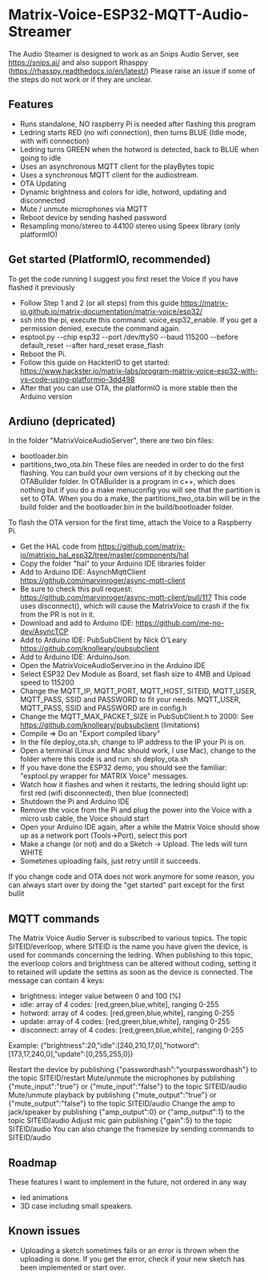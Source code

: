 # Matrix-Voice-ESP32-MQTT-Audio-Streamer

The Audio Steamer is designed to work as an Snips Audio Server, see https://snips.ai/ and also support Rhasppy (https://rhasspy.readthedocs.io/en/latest/)
Please raise an issue if some of the steps do not work or if they are unclear.

## Features

- Runs standalone, NO raspberry Pi is needed after flashing this program
- Ledring starts RED (no wifi connection), then turns BLUE (Idle mode, with wifi connection)
- Ledring turns GREEN when the hotword is detected, back to BLUE when going to idle
- Uses an asynchronous MQTT client for the playBytes topic
- Uses a synchronous MQTT client for the audiostream.
- OTA Updating
- Dynamic brightness and colors for idle, hotword, updating and disconnected
- Mute / unmute microphones via MQTT
- Reboot device by sending hashed password
- Resampling mono/stereo to 44100 stereo using Speex library (only platformIO)

## Get started (PlatformIO, recommended)

To get the code running I suggest you first reset the Voice if you have flashed it previously

- Follow Step 1 and 2 (or all steps) from this guide https://matrix-io.github.io/matrix-documentation/matrix-voice/esp32/
- ssh into the pi, execute this command: voice_esp32_enable. If you get a permission denied, execute the command again. 
- esptool.py --chip esp32 --port /dev/ttyS0 --baud 115200 --before default_reset --after hard_reset erase_flash
- Reboot the Pi.
- Follow this guide on HackterIO to get started: https://www.hackster.io/matrix-labs/program-matrix-voice-esp32-with-vs-code-using-platformio-3dd498
- After that you can use OTA, the platformIO is more stable then the Arduino version

## Ardiuno (depricated)

In the folder "MatrixVoiceAudioServer", there are two bin files:
- bootloader.bin
- partitions_two_ota.bin
These files are needed in order to do the first flashing. You can build your own versions of it by checking out the OTABuilder folder.
In OTABuilder is a program in c++, which does nothing but if you do a make menuconfig you will see that the partition is set to OTA.
When you do a make, the partitions_two_ota.bin will be in the build folder and the bootloader.bin in the build/bootloader folder.

To flash the OTA version for the first time, attach the Voice to a Raspberry Pi. 
- Get the HAL code from https://github.com/matrix-io/matrixio_hal_esp32/tree/master/components/hal
- Copy the folder "hal" to your Arduino IDE libraries folder
- Add to Arduino IDE: AsynchMqttClient https://github.com/marvinroger/async-mqtt-client
- Be sure to check this pull request: https://github.com/marvinroger/async-mqtt-client/pull/117
  This code uses disconnect(), which will cause the MatrixVoice to crash if the fix from the PR is not in it.
- Download and add to Arduino IDE: https://github.com/me-no-dev/AsyncTCP
- Add to Arduino IDE: PubSubClient by Nick O'Leary https://github.com/knolleary/pubsubclient
- Add to Arduino IDE: ArduinoJson.
- Open the MatrixVoiceAudioServer.ino in the Arduino IDE
- Select ESP32 Dev Module as Board, set flash size to 4MB and Upload speed to 115200
- Change the MQTT_IP, MQTT_PORT, MQTT_HOST, SITEID, MQTT_USER, MQTT_PASS, SSID and PASSWORD to fit your needs. MQTT_USER, MQTT_PASS, SSID and PASSWORD are in config.h
- Change the MQTT_MAX_PACKET_SIZE in PubSubClient.h to 2000: See https://github.com/knolleary/pubsubclient (limitations)
- Compile => Do an "Export compiled libary"
- In the file deploy_ota.sh, change to IP address to the IP your Pi is on.
- Open a terminal (Linux and Mac should work, I use Mac), change to the folder where this code is and run: sh deploy_ota.sh
- If you have done the ESP32 demo, you should see the familiar: "esptool.py wrapper for MATRIX Voice" messages.
- Watch how it flashes and when it restarts, the ledring should light up: first red (wifi disconnected), then blue (connected)
- Shutdown the Pi and Arduino IDE
- Remove the voice from the Pi and plug the power into the Voice with a micro usb cable, the Voice should start
- Open your Arduino IDE again, after a while the Matrix Voice should show up as a network port (Tools->Port), select this port
- Make a change (or not) and do a Sketch -> Upload. The leds will turn WHITE
- Sometimes uploading fails, just retry untill it succeeds.

If you change code and OTA does not work anymore for some reason, you can always start over by doing the "get started" part except for the first bullit 

## MQTT commands

The Matrix Voice Audio Server is subscribed to various topics.
The topic SITEID/everloop, where SITEID is the name you have given the device, is used for commands concerning the ledring.
When publishing to this topic, the everloop colors and brightness can be altered without coding, setting it to retained will update the settins as soon as the device is connected.
The message can contain 4 keys:
 - brightness: integer value between 0 and 100 (%)
 - idle: array of 4 codes: [red,green,blue,white], ranging 0-255
 - hotword: array of 4 codes: [red,green,blue,white], ranging 0-255
 - update: array of 4 codes: [red,green,blue,white], ranging 0-255
 - disconnect: array of 4 codes: [red,green,blue,white], ranging 0-255

Example: {"brightness":20,"idle":[240,210,17,0],"hotword":[173,17,240,0],"update":[0,255,255,0]}

Restart the device by publishing {"passwordhash":"yourpasswordhash"} to the topic SITEID/restart 
Mute/unmute the microphones by publishing {"mute_input":"true"} or {"mute_input":"false"} to the topic SITEID/audio
Mute/unmute playback by publishing {"mute_output":"true"} or {"mute_output":"false"} to the topic SITEID/audio
Change the amp to jack/speaker by publishing {"amp_output":0} or {"amp_output":1} to the topic SITEID/audio
Adjust mic gain publishing {"gain":5} to the topic SITEID/audio
You can also change the framesize by sending commands to SITEID/audio

## Roadmap

These features I want to implement in the future, not ordered in any way
- led animations
- 3D case including small speakers.

## Known issues
- Uploading a sketch sometimes fails or an error is thrown when the uploading is done. If you get the error, check if your new sketch has been implemented or start over.
